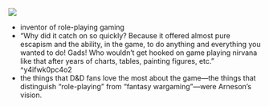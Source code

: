 
![](/assets/images/2024-09-29-07-17-45.png)
- inventor of role-playing gaming
- “Why did it catch on so quickly? Because it offered almost pure escapism and the ability, in the game, to do anything and everything you wanted to do! Gads! Who wouldn’t get hooked on game playing nirvana like that after years of charts, tables, painting figures, etc.” ^y4ifwk0pc4o2
- the things that D&D fans love the most about the game—the things that distinguish “role-playing” from “fantasy wargaming”—were Arneson’s vision.
